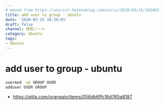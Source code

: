 ```yaml
---
# moved from https://aoirint.hatenablog.com/entry/2020/03/15/103903
title: add user to group - ubuntu
date: '2020-03-15 10:39:03'
draft: false
channel: 技術ノート
category: Ubuntu
tags:
- Ubuntu
---
```

# add user to group - ubuntu

```sh
usermod -aG GROUP USER
adduser USER GROUP
```

- <https://qiita.com/orangain/items/056db6ffc16d765a8187>
